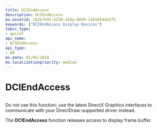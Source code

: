 ```yaml
---
title: DCIEndAccess
description: DCIEndAccess
ms.assetid: 182b7b95-623b-420a-8099-33019544e575
keywords: ["DCIEndAccess Display Devices"]
topic_type:
- apiref
api_name:
- DCIEndAccess
api_type:
- NA
ms.date: 01/05/2018
ms.localizationpriority: medium
---
```


# DCIEndAccess


## <span id="ddk_dciendaccess_gg"></span><span id="DDK_DCIENDACCESS_GG"></span>


Do not use this function; use the latest DirectX Graphics interfaces to communicate with your DirectDraw-supported driver instead.

The **DCIEndAccess** function releases access to display frame buffer.

 

 





